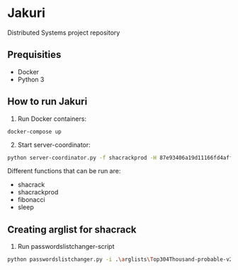 # Jakuri
Distributed Systems project repository

## Prequisities

 * Docker
 * Python 3

## How to run Jakuri

1. Run Docker containers:
```
docker-compose up
```

2. Start server-coordinator:
```bash
python server-coordinator.py -f shacrackprod -H 87e93406a19d11166fd4aff9addf299aad2221cbd45febc596a527b65269b78f -l 5 -c abcdefghijklmnopqrstuvwxyz -w 1
```
Different functions that can be run are:
* shacrack
* shacrackprod
* fibonacci
* sleep

## Creating arglist for shacrack

1. Run passwordslistchanger-script

```bash
python passwordslistchanger.py -i .\arglists\Top304Thousand-probable-v2.txt -o .\arglists\passwords.txt -a 1000
```
